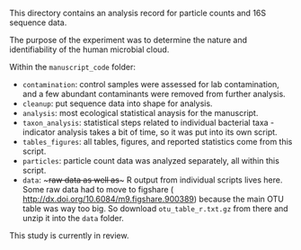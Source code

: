 This directory contains an analysis record for particle counts and 16S
sequence data.

The purpose of the experiment was to determine the nature and
identifiability of the human microbial cloud.

Within the `manuscript_code` folder:

* `contamination`: control samples were assessed for lab contamination,
and a few abundant contaminants were removed from further analysis.
* `cleanup`: put sequence data into shape for analysis.
* `analysis`: most ecological statistical anaysis for the manuscript.
* `taxon_analysis`: statistical steps related to individual bacterial
taxa - indicator analysis takes a bit of time, so it was put into its
own script.
* `tables_figures`: all tables, figures, and reported statistics come
from this script.
* `particles`: particle count data was analyzed separately, all within
this script.
* `data`: ~~~raw data as well as~~~ R output from individual scripts lives
here. Some raw data had to move to figshare (
http://dx.doi.org/10.6084/m9.figshare.900389)
 because the main OTU table was way too big. 
So download `otu_table_r.txt.gz` from there and unzip it into the `data` folder. 

This study is currently in review. 
